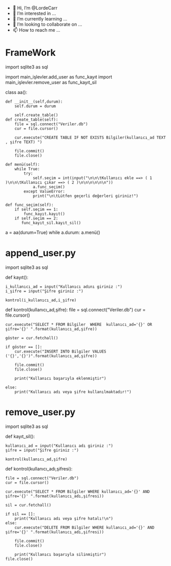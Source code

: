 - 👋 Hi, I’m @LordeCarr
- 👀 I’m interested in ...
- 🌱 I’m currently learning ...
- 💞️ I’m looking to collaborate on ...
- 📫 How to reach me ...

<!---
LordeCarr/LordeCarr is a ✨ special ✨ repository because its `README.md` (this file) appears on your GitHub profile.
You can click the Preview link to take a look at your changes.
--->

# FrameWork
import sqlite3 as sql




import main_işlevler.add_user as func_kayıt
import main_işlevler.remove_user as func_kayıt_sil

class aa():


    def __init__(self,durum):
        self.durum = durum

        self.create_table()
    def create_table(self):
        file = sql.connect("Veriler.db")
        cur = file.cursor()

        cur.execute("CREATE TABLE IF NOT EXISTS Bilgiler(kullanıcı_ad TEXT , şifre TEXT) ")

        file.commit()
        file.close()

    def menü(self):
        while True:
            try:
                self.seçim = int(input("\n\n\tKullanıcı ekle ==> ( 1 )\n\n\tKullanıcı çıkar ==> ( 2 )\n\n\n\n\n\n"))
                a.func_seçim()
            except ValueError:
                print("\n\tLütfen geçerli değerleri giriniz!")
    
    def func_seçim(self):
        if self.seçim == 1:
            func_kayıt.kayıt()
        if self.seçim == 2:
           func_kayıt_sil.kayıt_sil()

a = aa(durum=True)
while a.durum:
    a.menü()
    
    
# append_user.py
    
import sqlite3 as sql


def kayıt():
    
    i_kullanıcı_ad = input("Kullanıcı adını giriniz :")
    i_şifre = input("Şifre giriniz :")

    kontrol(i_kullanıcı_ad,i_şifre)

def kontrol(kullanıcı_ad,şifre):
    file = sql.connect("Veriler.db")
    cur = file.cursor()

    cur.execute("SELECT * FROM Bilgiler  WHERE  kullanıcı_ad='{}' OR şifre='{}' ".format(kullanıcı_ad,şifre))

    göster = cur.fetchall()

    if göster == []:
        cur.execute("INSERT INTO Bilgiler VALUES  ('{}','{}')".format(kullanıcı_ad,şifre))

        file.commit()
        file.close()

        print("Kullanıcı başarıyla eklenmiştir")
    
    else:
        print("Kullanıcı adı veya şifre kullanılmaktadır!")
    
    
# remove_user.py

import sqlite3 as sql



def kayıt_sil():

    kullanıcı_ad = input("Kullanıcı adı giriniz :")
    şifre = input("Şifre giriniz :")

    kontrol(kullanıcı_ad,şifre)

def kontrol(kullanıcı_adı,şifresi):


    file = sql.connect("Veriler.db")
    cur = file.cursor()

    cur.execute("SELECT * FROM Bilgiler WHERE kullanıcı_ad='{}' AND şifre='{}' ".format(kullanıcı_adı,şifresi))

    sil = cur.fetchall()

    if sil == []:
        print("Kullanıcı adı veya şifre hatalı!\n")
    else:
        cur.execute("DELETE FROM Bilgiler WHERE kullanıcı_ad='{}' AND şifre='{}' ".format(kullanıcı_adı,şifresi))

        file.commit()
        file.close()

        print("Kullanıcı başarıyla silinmiştir")
    file.close()
    
    
    


